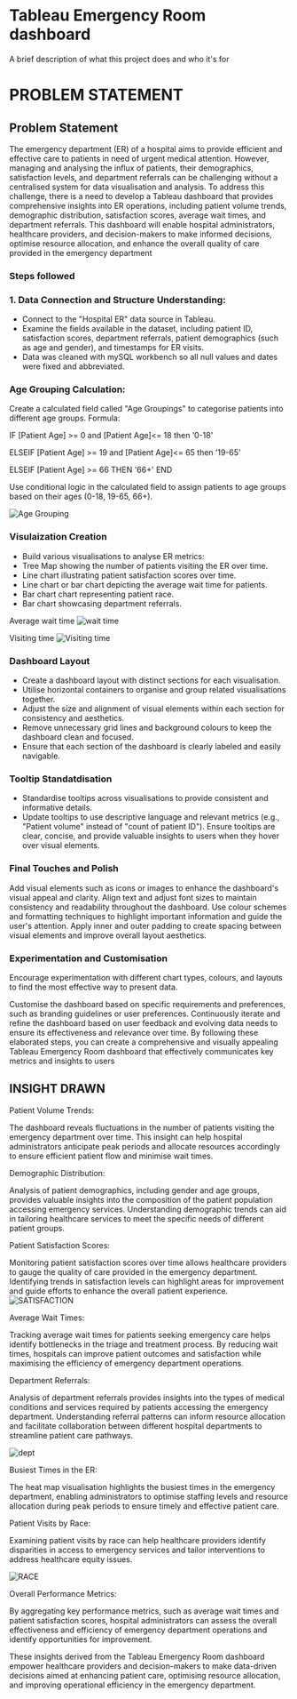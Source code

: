 # Tableau Emergency Room dashboard

A brief description of what this project does and who it's for

# PROBLEM STATEMENT

## Problem Statement

The emergency department (ER) of a hospital aims to provide efficient and effective care to patients in need of urgent medical attention. However, managing and analysing the influx of patients, their demographics, satisfaction levels, and department referrals can be challenging without a centralised system for data visualisation and analysis. To address this challenge, there is a need to develop a Tableau dashboard that provides comprehensive insights into ER operations, including patient volume trends, demographic distribution, satisfaction scores, average wait times, and department referrals. This dashboard will enable hospital administrators, healthcare providers, and decision-makers to make informed decisions, optimise resource allocation, and enhance the overall quality of care provided in the emergency department


### Steps followed 
### 1. Data Connection and Structure Understanding:

- Connect to the "Hospital ER" data source in Tableau.
- Examine the fields available in the dataset, including patient ID, satisfaction scores, department referrals, patient demographics (such as age and gender), and timestamps for ER visits.
- Data was cleaned with mySQL workbench so all null values and dates were fixed and abbreviated. 

### Age Grouping Calculation: 

Create a calculated field called "Age Groupings" to categorise patients into different age groups.
Formula:

IF [Patient Age] >= 0 and [Patient Age]<= 18 then ‘0-18'

ELSEIF [Patient Age] >= 19 and [Patient Age]<= 65 then ’19-65'

ELSEIF [Patient Age] >= 66 THEN '66+'
END

Use conditional logic in the calculated field to assign patients to age groups based on their ages (0-18, 19-65, 66+).

![Age Grouping](https://github.com/TumiSpaces/Tableau-Hospital-Emergency-Room-Visits/assets/124736182/453d937a-9219-4e2e-9daa-ac8a79fcaa7e)

### Visulaization Creation 

- Build various visualisations to analyse ER metrics:
- Tree Map showing the number of patients visiting the ER over time.
- Line chart illustrating patient satisfaction scores over time.
- Line chart or bar chart depicting the average wait time for patients.
- Bar chart chart representing patient race.
- Bar chart showcasing department referrals.

Average wait time 
![wait time](https://github.com/TumiSpaces/Tableau-Hospital-Emergency-Room-Visits/assets/124736182/57e848cf-508b-4941-a139-8a8b62dd32fe)

Visiting time
![Visiting time](https://github.com/TumiSpaces/Tableau-Hospital-Emergency-Room-Visits/assets/124736182/cfd11d49-b369-4a8a-aae4-4202a1e4c3e1)

### Dashboard Layout

- Create a dashboard layout with distinct sections for each visualisation.
- Utilise horizontal containers to organise and group related visualisations together.
- Adjust the size and alignment of visual elements within each section for consistency and aesthetics.
- Remove unnecessary grid lines and background colours to keep the dashboard clean and focused.
- Ensure that each section of the dashboard is clearly labeled and easily navigable.

### Tooltip Standatdisation

- Standardise tooltips across visualisations to provide consistent and informative details.
- Update tooltips to use descriptive language and relevant metrics (e.g., "Patient volume" instead of "count of patient ID").
Ensure tooltips are clear, concise, and provide valuable insights to users when they hover over visual elements.

### Final Touches and Polish

Add visual elements such as icons or images to enhance the dashboard's visual appeal and clarity.
Align text and adjust font sizes to maintain consistency and readability throughout the dashboard.
Use colour schemes and formatting techniques to highlight important information and guide the user's attention.
Apply inner and outer padding to create spacing between visual elements and improve overall layout aesthetics.

### Experimentation and Customisation

Encourage experimentation with different chart types, colours, and layouts to find the most effective way to present data.

Customise the dashboard based on specific requirements and preferences, such as branding guidelines or user preferences.
Continuously iterate and refine the dashboard based on user feedback and evolving data needs to ensure its effectiveness and relevance over time.
By following these elaborated steps, you can create a comprehensive and visually appealing Tableau Emergency Room dashboard that effectively communicates key metrics and insights to users

## INSIGHT DRAWN 


Patient Volume Trends: 

The dashboard reveals fluctuations in the number of patients visiting the emergency department over time. This insight can help hospital administrators anticipate peak periods and allocate resources accordingly to ensure efficient patient flow and minimise wait times.

Demographic Distribution:

Analysis of patient demographics, including gender and age groups, provides valuable insights into the composition of the patient population accessing emergency services. Understanding demographic trends can aid in tailoring healthcare services to meet the specific needs of different patient groups.

Patient Satisfaction Scores:
 
Monitoring patient satisfaction scores over time allows healthcare providers to gauge the quality of care provided in the emergency department. Identifying trends in satisfaction levels can highlight areas for improvement and guide efforts to enhance the overall patient experience.
![SATISFACTION](https://github.com/TumiSpaces/Tableau-Hospital-Emergency-Room-Visits/assets/124736182/95c2af1b-2028-4672-b1bc-d75b750c89dc)

Average Wait Times: 

Tracking average wait times for patients seeking emergency care helps identify bottlenecks in the triage and treatment process. By reducing wait times, hospitals can improve patient outcomes and satisfaction while maximising the efficiency of emergency department operations.

Department Referrals:

 Analysis of department referrals provides insights into the types of medical conditions and services required by patients accessing the emergency department. Understanding referral patterns can inform resource allocation and facilitate collaboration between different hospital departments to streamline patient care pathways.

![dept](https://github.com/TumiSpaces/Tableau-Hospital-Emergency-Room-Visits/assets/124736182/1174181b-050a-47b0-bea3-d4d6980523f5)

Busiest Times in the ER: 

The heat map visualisation highlights the busiest times in the emergency department, enabling administrators to optimise staffing levels and resource allocation during peak periods to ensure timely and effective patient care.

Patient Visits by Race: 

Examining patient visits by race can help healthcare providers identify disparities in access to emergency services and tailor interventions to address healthcare equity issues.

![RACE](https://github.com/TumiSpaces/Tableau-Hospital-Emergency-Room-Visits/assets/124736182/57f9e2c3-cf8a-47f0-9744-8ee6ff306208)


Overall Performance Metrics:
 
 By aggregating key performance metrics, such as average wait times and patient satisfaction scores, hospital administrators can assess the overall effectiveness and efficiency of emergency department operations and identify opportunities for improvement.

These insights derived from the Tableau Emergency Room dashboard empower healthcare providers and decision-makers to make data-driven decisions aimed at enhancing patient care, optimising resource allocation, and improving operational efficiency in the emergency department.
